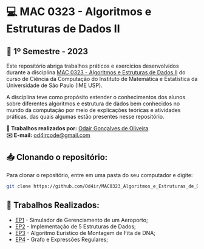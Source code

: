 # 💻 MAC 0323 - Algoritmos e Estruturas de Dados II
## 📅 1º Semestre - 2023

Este repositório abriga trabalhos práticos e exercícios desenvolvidos durante a disciplina [MAC 0323 - Algoritmos e Estruturas de Dados II](https://uspdigital.usp.br/jupiterweb/obterDisciplina?nomdis=&sgldis=MAC0323) do curso de Ciência da Computação do Instituto de Matemática e Estatística da Universidade de São Paulo (IME USP).

A disciplina teve como propósito estender o conhecimentos dos alunos sobre diferentes algoritmos e estrutura de dados bem conhecidos no mundo da computação por meio de explicações teóricas e atividades práticas, das quais algumas estão presentes nesse repositório. 

**👤 Trabalhos realizados por:** [Odair Gonçalves de Oliveira](https://github.com/Od4ir).  
**✉️ E-mail:** [od4ircode@gmail.com](mailto:od4ircode@gmail.com)
<br>

## 📥 Clonando o repositório:
Para clonar o repositório, entre em uma pasta do seu computador e digite:
```bash
git clone https://github.com/Od4ir/MAC0323_Algoritmos_e_Estruturas_de_Dados_2.git
```

## 📝 Trabalhos Realizados:
- [EP1](#https://github.com/Od4ir/MAC0323_Algoritmos_e_Estruturas_de_Dados_2/tree/main/EP1) - Simulador de Gerenciamento de um Aeroporto;
- [EP2](#) - Implementação de 5 Estruturas de Dados;
- [EP3](#) - Algoritmo Eurístico de Montagem de Fita de DNA;
- [EP4](#) - Grafo e Expressões Regulares;
